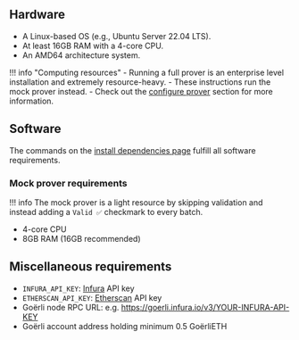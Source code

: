 ## Hardware

- A Linux-based OS (e.g., Ubuntu Server 22.04 LTS).
- At least 16GB RAM with a 4-core CPU.
- An AMD64 architecture system.

!!! info "Computing resources"
    - Running a full prover is an enterprise level installation and extremely resource-heavy. 
    - These instructions run the mock prover instead.
    - Check out the [configure prover](configure-prover.md#configure-the-prover) section for more information.

## Software

The commands on the [install dependencies page](install-dependencies.md) fulfill all software requirements.

### Mock prover requirements

!!! info
    The mock prover is a light resource by skipping validation and instead adding a `Valid ✅` checkmark to every batch.

    
<!-- TODO: Add link to full prover instructions -->

- 4-core CPU
- 8GB RAM (16GB recommended)

## Miscellaneous requirements

- `INFURA_API_KEY`: [Infura](https://infura.io/) API key
- `ETHERSCAN_API_KEY`: [Etherscan](https://etherscan.io/) API key
- Goërli node RPC URL: e.g. https://goerli.infura.io/v3/YOUR-INFURA-API-KEY
- Goërli account address holding minimum 0.5 GoërliETH